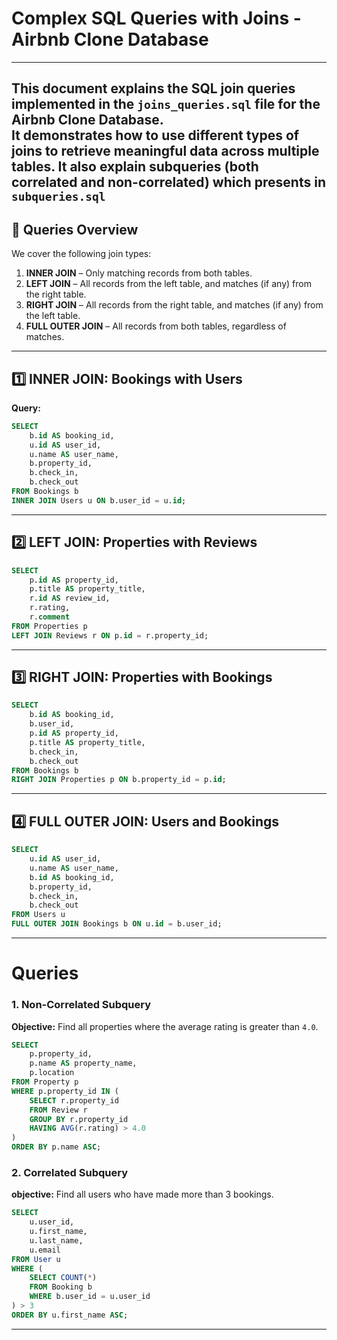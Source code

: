 # Complex SQL Queries with Joins - Airbnb Clone Database
---

This document explains the SQL join queries implemented in the `joins_queries.sql` file for the **Airbnb Clone Database**.  
It demonstrates how to use different types of joins to retrieve meaningful data across multiple tables.
It also explain **subqueries** (both correlated and non-correlated) which presents in `subqueries.sql`
---

## 🔑 Queries Overview

We cover the following join types:

1. **INNER JOIN** – Only matching records from both tables.  
2. **LEFT JOIN** – All records from the left table, and matches (if any) from the right table.  
3. **RIGHT JOIN** – All records from the right table, and matches (if any) from the left table.  
4. **FULL OUTER JOIN** – All records from both tables, regardless of matches.

---

## 1️⃣ INNER JOIN: Bookings with Users
**Query:**
```sql
SELECT 
    b.id AS booking_id,
    u.id AS user_id,
    u.name AS user_name,
    b.property_id,
    b.check_in,
    b.check_out
FROM Bookings b
INNER JOIN Users u ON b.user_id = u.id;
```

---

## 2️⃣ LEFT JOIN: Properties with Reviews
```sql
SELECT 
    p.id AS property_id,
    p.title AS property_title,
    r.id AS review_id,
    r.rating,
    r.comment
FROM Properties p
LEFT JOIN Reviews r ON p.id = r.property_id;
```

---

## 3️⃣ RIGHT JOIN: Properties with Bookings
```sql
SELECT 
    b.id AS booking_id,
    b.user_id,
    p.id AS property_id,
    p.title AS property_title,
    b.check_in,
    b.check_out
FROM Bookings b
RIGHT JOIN Properties p ON b.property_id = p.id;
```

---

## 4️⃣ FULL OUTER JOIN: Users and Bookings
```sql
SELECT 
    u.id AS user_id,
    u.name AS user_name,
    b.id AS booking_id,
    b.property_id,
    b.check_in,
    b.check_out
FROM Users u
FULL OUTER JOIN Bookings b ON u.id = b.user_id;
```
---
# Queries

### 1. Non-Correlated Subquery
**Objective:** Find all properties where the average rating is greater than `4.0`.

```sql
SELECT 
    p.property_id,
    p.name AS property_name,
    p.location
FROM Property p
WHERE p.property_id IN (
    SELECT r.property_id
    FROM Review r
    GROUP BY r.property_id
    HAVING AVG(r.rating) > 4.0
)
ORDER BY p.name ASC;
```
### 2. Correlated Subquery
**objective:** Find all users who have made more than 3 bookings.
```sql
SELECT 
    u.user_id,
    u.first_name,
    u.last_name,
    u.email
FROM User u
WHERE (
    SELECT COUNT(*)
    FROM Booking b
    WHERE b.user_id = u.user_id
) > 3
ORDER BY u.first_name ASC;
```
---


